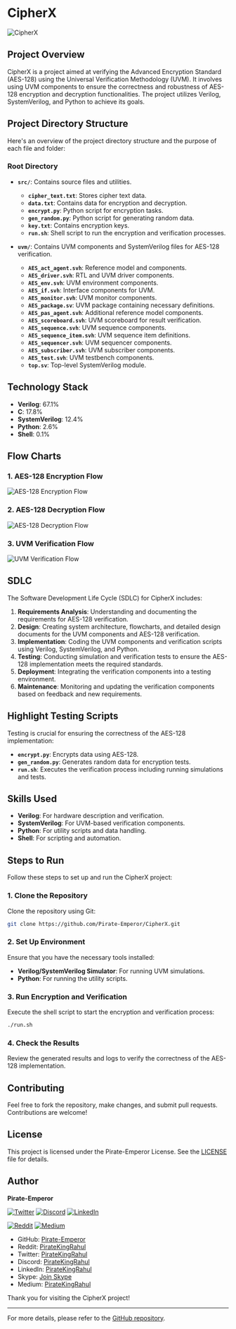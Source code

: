 <link rel="stylesheet" type="text/css" href="style.css">

<!-- 
Author: Pirate-Emperor
Date: [Insert Date]
Description: README file for CipherX project.
-->

# CipherX
![CipherX](docs/cipherx.png)

## Project Overview

CipherX is a project aimed at verifying the Advanced Encryption Standard (AES-128) using the Universal Verification Methodology (UVM). It involves using UVM components to ensure the correctness and robustness of AES-128 encryption and decryption functionalities. The project utilizes Verilog, SystemVerilog, and Python to achieve its goals.

## Project Directory Structure

Here's an overview of the project directory structure and the purpose of each file and folder:

### Root Directory

- **`src/`**: Contains source files and utilities.
  - **`cipher_text.txt`**: Stores cipher text data.
  - **`data.txt`**: Contains data for encryption and decryption.
  - **`encrypt.py`**: Python script for encryption tasks.
  - **`gen_random.py`**: Python script for generating random data.
  - **`key.txt`**: Contains encryption keys.
  - **`run.sh`**: Shell script to run the encryption and verification processes.

- **`uvm/`**: Contains UVM components and SystemVerilog files for AES-128 verification.
  - **`AES_act_agent.svh`**: Reference model and components.
  - **`AES_driver.svh`**: RTL and UVM driver components.
  - **`AES_env.svh`**: UVM environment components.
  - **`AES_if.svh`**: Interface components for UVM.
  - **`AES_monitor.svh`**: UVM monitor components.
  - **`AES_package.sv`**: UVM package containing necessary definitions.
  - **`AES_pas_agent.svh`**: Additional reference model components.
  - **`AES_scoreboard.svh`**: UVM scoreboard for result verification.
  - **`AES_sequence.svh`**: UVM sequence components.
  - **`AES_sequence_item.svh`**: UVM sequence item definitions.
  - **`AES_sequencer.svh`**: UVM sequencer components.
  - **`AES_subscriber.svh`**: UVM subscriber components.
  - **`AES_test.svh`**: UVM testbench components.
  - **`top.sv`**: Top-level SystemVerilog module.

## Technology Stack

- **Verilog**: 67.1%
- **C**: 17.8%
- **SystemVerilog**: 12.4%
- **Python**: 2.6%
- **Shell**: 0.1%

## Flow Charts

### 1. AES-128 Encryption Flow
![AES-128 Encryption Flow](docs/1.png)

### 2. AES-128 Decryption Flow
![AES-128 Decryption Flow](docs/2.png)

### 3. UVM Verification Flow
![UVM Verification Flow](docs/3.png)

## SDLC

The Software Development Life Cycle (SDLC) for CipherX includes:

1. **Requirements Analysis**: Understanding and documenting the requirements for AES-128 verification.
2. **Design**: Creating system architecture, flowcharts, and detailed design documents for the UVM components and AES-128 verification.
3. **Implementation**: Coding the UVM components and verification scripts using Verilog, SystemVerilog, and Python.
4. **Testing**: Conducting simulation and verification tests to ensure the AES-128 implementation meets the required standards.
5. **Deployment**: Integrating the verification components into a testing environment.
6. **Maintenance**: Monitoring and updating the verification components based on feedback and new requirements.

## Highlight Testing Scripts

Testing is crucial for ensuring the correctness of the AES-128 implementation:

- **`encrypt.py`**: Encrypts data using AES-128.
- **`gen_random.py`**: Generates random data for encryption tests.
- **`run.sh`**: Executes the verification process including running simulations and tests.

## Skills Used

- **Verilog**: For hardware description and verification.
- **SystemVerilog**: For UVM-based verification components.
- **Python**: For utility scripts and data handling.
- **Shell**: For scripting and automation.

## Steps to Run

Follow these steps to set up and run the CipherX project:

### 1. Clone the Repository

Clone the repository using Git:

```bash
git clone https://github.com/Pirate-Emperor/CipherX.git
```

### 2. Set Up Environment

Ensure that you have the necessary tools installed:

- **Verilog/SystemVerilog Simulator**: For running UVM simulations.
- **Python**: For running the utility scripts.

### 3. Run Encryption and Verification

Execute the shell script to start the encryption and verification process:

```bash
./run.sh
```

### 4. Check the Results

Review the generated results and logs to verify the correctness of the AES-128 implementation.

## Contributing

Feel free to fork the repository, make changes, and submit pull requests. Contributions are welcome!

## License

This project is licensed under the Pirate-Emperor License. See the [LICENSE](LICENSE) file for details.

## Author

**Pirate-Emperor**

[![Twitter](https://skillicons.dev/icons?i=twitter)](https://twitter.com/PirateKingRahul)
[![Discord](https://skillicons.dev/icons?i=discord)](https://discord.com/users/1200728704981143634)
[![LinkedIn](https://skillicons.dev/icons?i=linkedin)](https://www.linkedin.com/in/piratekingrahul)

[![Reddit](https://img.shields.io/badge/Reddit-FF5700?style=for-the-badge&logo=reddit&logoColor=white)](https://www.reddit.com/u/PirateKingRahul)
[![Medium](https://img.shields.io/badge/Medium-42404E?style=for-the-badge&logo=medium&logoColor=white)](https://medium.com/@piratekingrahul)

- GitHub: [Pirate-Emperor](https://github.com/Pirate-Emperor)
- Reddit: [PirateKingRahul](https://www.reddit.com/u/PirateKingRahul/)
- Twitter: [PirateKingRahul](https://twitter.com/PirateKingRahul)
- Discord: [PirateKingRahul](https://discord.com/users/1200728704981143634)
- LinkedIn: [PirateKingRahul](https://www.linkedin.com/in/piratekingrahul)
- Skype: [Join Skype](https://join.skype.com/invite/yfjOJG3wv9Ki)
- Medium: [PirateKingRahul](https://medium.com/@piratekingrahul)

Thank you for visiting the CipherX project!

---

For more details, please refer to the [GitHub repository](https://github.com/Pirate-Emperor/CipherX).